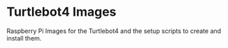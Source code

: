 # Turtlebot4 Images

Raspberry Pi Images for the Turtlebot4 and the setup scripts to create and install them.

